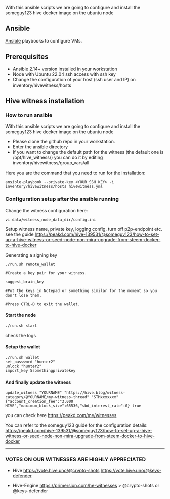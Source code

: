 With this ansible scripts we are going to configure and install the someguy123 hive docker image on the ubuntu node

## Ansible
[Ansible](https://www.ansible.com/) playbooks to configure VMs.

## Prerequisites
- Ansible 2.14+ version installed in your workstation
- Node with Ubuntu 22.04 ssh access with ssh key
- Change the configuration of your host (ssh user and IP) on inventory/hivewitness/hosts

## Hive witness installation

### How to run ansible
With this ansible scripts we are going to configure and install the someguy123 hive docker image on the ubuntu node

- Please clone the github repo in your workstation.
- Enter the ansible directory
- If you want to change the default path for the witness (the default one is /opt/hive_witness/) you can do it by editing inventory/hivewitness/group_vars/all

Here you are the command that you need to run for the installation:
```
ansible-playbook --private-key <YOUR_SSH_KEY> -i inventory/hivewitness/hosts hivewitness.yml
```

### Configuration setup after the ansible running

Change the witness configuration here:
```
vi data/witness_node_data_dir/config.ini
```
Setup  witness name, private key, logging config, turn off p2p-endpoint etc. see the guide
https://peakd.com/hive-139531/@someguy123/how-to-set-up-a-hive-witness-or-seed-node-non-mira-upgrade-from-steem-docker-to-hive-docker

Generating a signing key
```
./run.sh remote_wallet

#Create a key pair for your witness.

suggest_brain_key

#Put the keys in Notepad or something similar for the moment so you don't lose them.

#Press CTRL-D to exit the wallet.
```

#### Start the node

```
./run.sh start
```
check the logs


#### Setup the wallet
```
./run.sh wallet
set_password "hunter2"
unlock "hunter2"
import_key 5somethingprivatekey
```

#### And finally update the witness
```
update_witness "YOURNAME" "https://hive.blog/witness-category/@YOURNAME/my-witness-thread" "STMxxxxxxx" {"account_creation_fee":"3.000 HIVE","maximum_block_size":65536,"sbd_interest_rate":0} true
```

you can check here
https://peakd.com/me/witnesses

You can refer to the someguy123 guide for the configuration details:
https://peakd.com/hive-139531/@someguy123/how-to-set-up-a-hive-witness-or-seed-node-non-mira-upgrade-from-steem-docker-to-hive-docker

-----

### VOTES ON OUR WITNESSES ARE HIGHLY APPRECIATED

- Hive
https://vote.hive.uno/@crypto-shots
https://vote.hive.uno/@keys-defender

- Hive-Engine
https://primersion.com/he-witnesses > @crypto-shots or @keys-defender

